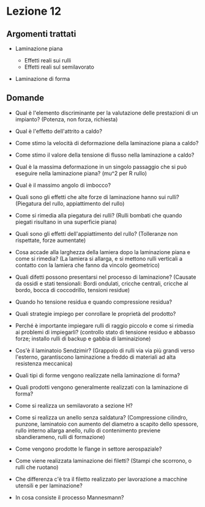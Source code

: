 # Lezione 12
## Argomenti trattati
- Laminazione piana
  - Effetti reali sui rulli
  - Effetti reali sul semilavorato
  
- Laminazione di forma
  

## Domande
- Qual è l'elemento discriminante per la valutazione delle prestazioni di un impianto? (Potenza, non forza, richiesta)
- Qual è l'effetto dell'attrito a caldo?
- Come stimo la velocità di deformazione della laminazione piana a caldo?
- Come stimo il valore della tensione di flusso nella laminazione a caldo?
- Qual è la massima deformazione in un singolo passaggio che si può eseguire nella laminazione piana? (mu^2 per R rullo)
- Qual è il massimo angolo di imbocco?
- Quali sono gli effetti che alte forze di laminazione hanno sui rulli? (Piegatura del rullo, appiattimento del rullo)
- Come si rimedia alla piegatura dei rulli? (Rulli bombati che quando piegati risultano in una superficie piana)
- Quali sono gli effetti dell'appiattimento del rullo? (Tolleranze non rispettate, forze aumentate)
- Cosa accade alla larghezza della lamiera dopo la laminazione piana e come si rimedia? (La lamiera si allarga, e si mettono rulli verticali a contatto con la lamiera che fanno da vincolo geometrico)
- Quali difetti possono presentarsi nel processo di laminazione? (Causate da ossidi e stati tensionali: Bordi ondulati, cricche centrali, cricche al bordo, bocca di coccodrillo, tensioni residue)
- Quando ho tensione residua e quando compressione residua?
- Quali strategie impiego per conrollare le proprietà del prodotto?
- Perché è importante impiegare rulli di raggio piccolo e come si rimedia ai problemi di impiegarli? (controllo stato di tensione residuo e abbasso forze; installo rulli di backup e gabbia di laminaizione)
- Cos'è il laminatoio Sendzimir? (Grappolo di rulli via via più grandi verso l'esterno, garantiscono laminazione a freddo di materiali ad alta resistenza meccanica)

- Quali tipi di forme vengono realizzate nella laminazione di forma?
- Quali prodotti vengono generalmente realizzati con la laminazione di forma?
- Come si realizza un semilavorato a sezione H?
- Come si realizza un anello senza saldatura? (Compressione cilindro, punzone, laminatoio con aumento del diametro a scapito dello spessore, rullo interno allarga anello, rullo di contenimento previene sbandierameno, rulli di formazione)
- Come vengono prodotte le flange in settore aerospaziale?
- Come viene realizzata laminazione dei filetti? (Stampi che scorrono, o rulli che ruotano)
- Che differenza c'è tra il filetto realizzato per lavorazione a macchine utensili e per laminazione?
- In cosa consiste il processo Mannesmann?
